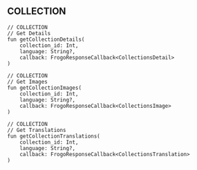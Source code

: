 
## COLLECTION

    // COLLECTION
    // Get Details
    fun getCollectionDetails(
        collection_id: Int,
        language: String?,
        callback: FrogoResponseCallback<CollectionsDetail>
    )

    // COLLECTION
    // Get Images
    fun getCollectionImages(
        collection_id: Int,
        language: String?,
        callback: FrogoResponseCallback<CollectionsImage>
    )

    // COLLECTION
    // Get Translations
    fun getCollectionTranslations(
        collection_id: Int,
        language: String?,
        callback: FrogoResponseCallback<CollectionsTranslation>
    )